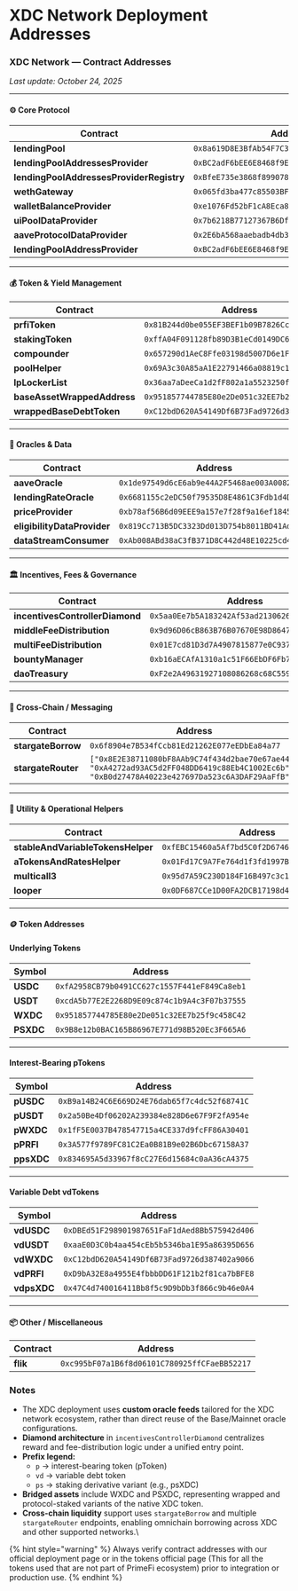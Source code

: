 # XDC Network Deployment Addresses

### XDC Network — Contract Addresses

_Last update: October 24, 2025_

***

#### ⚙️ Core Protocol

| Contract                                 | Address                                      |
| ---------------------------------------- | -------------------------------------------- |
| **lendingPool**                          | `0x8a619D8E3BfAb54F7C30Ef39Ce16c53429c739C3` |
| **lendingPoolAddressesProvider**         | `0xBC2adF6bEE6E8468f9E60DFC017D4E2Ce682be0C` |
| **lendingPoolAddressesProviderRegistry** | `0xBfeE735e3868f8990787CCEAA4B920C9Ed162b07` |
| **wethGateway**                          | `0x065fd3ba477c85503BFac48be7D1a2fcAdA02847` |
| **walletBalanceProvider**                | `0xe1076Fd52bF1cA8Eca89d043cC815F2356D55131` |
| **uiPoolDataProvider**                   | `0x7b6218B77127367B6Df46c80F469D22845bd4B7d` |
| **aaveProtocolDataProvider**             | `0x2E6bA568aaebadb4db3E018313ee34baD0328988` |
| **lendingPoolAddressProvider**           | `0xBC2adF6bEE6E8468f9E60DFC017D4E2Ce682be0C` |

***

#### 💰 Token & Yield Management

| Contract                    | Address                                      |
| --------------------------- | -------------------------------------------- |
| **prfiToken**               | `0x81B244d0be055EF3BEF1b09B7826Cc2b108B2cBD` |
| **stakingToken**            | `0xffA04F091128fb89D3B1eCd0149DC677dfAe1C69` |
| **compounder**              | `0x657290d1AeC8Ffe03198d5007D6e1F7D0F3859B9` |
| **poolHelper**              | `0x69A3c30A85aA1E22791466a08819c1080f0Aab7f` |
| **lpLockerList**            | `0x36aa7aDeeCa1d2fF802a1a5523250fFBF157183d` |
| **baseAssetWrappedAddress** | `0x951857744785E80e2De051c32EE7b25f9c458C42` |
| **wrappedBaseDebtToken**    | `0xC12bdD620A54149Df6B73Fad9726d387402a9066` |

***

#### 📡 Oracles & Data

| Contract                    | Address                                      |
| --------------------------- | -------------------------------------------- |
| **aaveOracle**              | `0x1de97549d6cE6ab9e44A2F5468ae003A00826A82` |
| **lendingRateOracle**       | `0x6681155c2eDC50f79535D8E4861C3Fdb1d4Da856` |
| **priceProvider**           | `0xb78af56B6d09EEE9a157e7f28f9a16ef1845f324` |
| **eligibilityDataProvider** | `0x819Cc713B5DC3323Dd013D754b8011BD41Ad1a62` |
| **dataStreamConsumer**      | `0xAb008ABd38aC3fB371D8C442d48E10225cd46DB6` |

***

#### 🏛️ Incentives, Fees & Governance

| Contract                        | Address                                      |
| ------------------------------- | -------------------------------------------- |
| **incentivesControllerDiamond** | `0x5aa0Ee7b5A183242Af53ad21306267571c54f80E` |
| **middleFeeDistribution**       | `0x9d96D06cB863B76B07670E98D86470407a965A9c` |
| **multiFeeDistribution**        | `0x01E7cd81D3d7A4907815877e0C937a77dE537e99` |
| **bountyManager**               | `0xb16aECAfA1310a1c51F66EbDF6Fb753BFa76450E` |
| **daoTreasury**                 | `0xF2e2A49631927108086268c68C559c63c3C8f73d` |

***

#### 🌉 Cross-Chain / Messaging

| Contract           | Address                                                                                                                                      |
| ------------------ | -------------------------------------------------------------------------------------------------------------------------------------------- |
| **stargateBorrow** | `0x6f8904e7B534fCcb81Ed21262E077eEDbEa84a77`                                                                                                 |
| **stargateRouter** | `["0x8E2E38711080bF8AAb9C74f434d2bae70e67ae44", "0xA4272ad93AC5d2FF048DD6419c88Eb4C1002Ec6b", "0xB0d27478A40223e427697Da523c6A3DAF29AaFfB"]` |

***

#### 🧰 Utility & Operational Helpers

| Contract                          | Address                                      |
| --------------------------------- | -------------------------------------------- |
| **stableAndVariableTokensHelper** | `0xfEBC15460a5Af7bd5C0f2D6746AAb00c9531747D` |
| **aTokensAndRatesHelper**         | `0x01Fd17C9A7Fe764d1f3fd1997BA834032110B709` |
| **multicall3**                    | `0x95d7A59C230D184F16B497c3c1bb834CA397C241` |
| **looper**                        | `0x0DF687CCe1D00FA2DCB17198d49886CB4ae99693` |

***

#### 🪙 Token Addresses

#### Underlying Tokens

| Symbol    | Address                                      |
| --------- | -------------------------------------------- |
| **USDC**  | `0xfA2958CB79b0491CC627c1557F441eF849Ca8eb1` |
| **USDT**  | `0xcdA5b77E2E2268D9E09c874c1b9A4c3F07b37555` |
| **WXDC**  | `0x951857744785E80e2De051c32EE7b25f9c458C42` |
| **PSXDC** | `0x9B8e12b0BAC165B86967E771d98B520Ec3F665A6` |

***

#### Interest-Bearing pTokens

| Symbol     | Address                                      |
| ---------- | -------------------------------------------- |
| **pUSDC**  | `0xB9a14B24C6E669D24E76dab65f7c4dc52f68741C` |
| **pUSDT**  | `0x2a50Be4Df06202A239384e828D6e67F9F2fA954e` |
| **pWXDC**  | `0x1fF5E0037B478547715a4CE337d9fcFF86A30401` |
| **pPRFI**  | `0x3A577f9789FC81C2Ea0B81B9e02B6Dbc67158A37` |
| **ppsXDC** | `0x834695A5d33967f8cC27E6d15684c0aA36cA4375` |

***

#### Variable Debt vdTokens

| Symbol      | Address                                      |
| ----------- | -------------------------------------------- |
| **vdUSDC**  | `0xDBEd51F298901987651FaF1dAed8Bb575942d406` |
| **vdUSDT**  | `0xaaE0D3C0b4aa454cEb5b5346ba1E95a86395D656` |
| **vdWXDC**  | `0xC12bdD620A54149Df6B73Fad9726d387402a9066` |
| **vdPRFI**  | `0xD9bA32E8a4955E4fbbbDD61F121b2f81ca7bBFE8` |
| **vdpsXDC** | `0x47C4d740016411Bb8f5c9D9bDb3f866c9b46e0A4` |

***

#### 📦 Other / Miscellaneous

| Contract | Address                                      |
| -------- | -------------------------------------------- |
| **flik** | `0xc995bF07a1B6f8d06101C780925ffCFaeBB52217` |

### Notes

* The XDC deployment uses **custom oracle feeds** tailored for the XDC network ecosystem, rather than direct reuse of the Base/Mainnet oracle configurations.
* **Diamond architecture** in `incentivesControllerDiamond` centralizes reward and fee-distribution logic under a unified entry point.
* **Prefix legend:**
  * `p` → interest-bearing token (pToken)
  * `vd` → variable debt token
  * `ps` → staking derivative variant (e.g., psXDC)
* **Bridged assets** include WXDC and PSXDC, representing wrapped and protocol-staked variants of the native XDC token.
* **Cross-chain liquidity** support uses `stargateBorrow` and multiple `stargateRouter` endpoints, enabling omnichain borrowing across XDC and other supported networks.\


{% hint style="warning" %}
Always verify contract addresses with our official deployment page or in the tokens official page (This for all the tokens used that are not part of PrimeFi ecosystem) prior to integration or production use.
{% endhint %}
